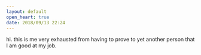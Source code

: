 ```yaml
---
layout: default
open_heart: true
date: 2018/09/13 22:24
---
```


hi. this is me very exhausted from having to prove to yet another person that I am good at my job.
